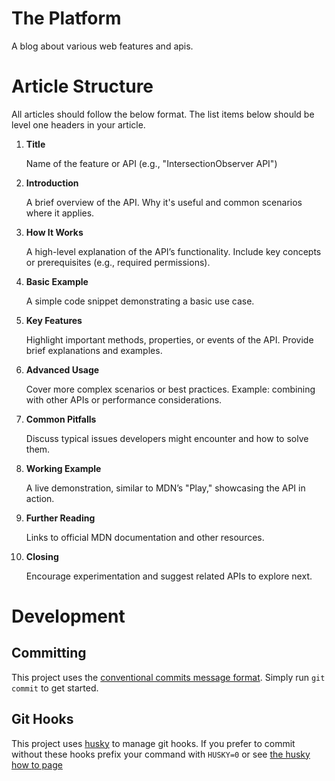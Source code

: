# The Platform

A blog about various web features and apis.

# Article Structure

All articles should follow the below format. The list items below should be
level one headers in your article.

1. **Title**

   Name of the feature or API (e.g., "IntersectionObserver API")

2. **Introduction**

   A brief overview of the API. Why it's useful and common scenarios where it
   applies.

3. **How It Works**

   A high-level explanation of the API’s functionality. Include key concepts or
   prerequisites (e.g., required permissions).

4. **Basic Example**

   A simple code snippet demonstrating a basic use case.

5. **Key Features**

   Highlight important methods, properties, or events of the API. Provide brief
   explanations and examples.

6. **Advanced Usage**

   Cover more complex scenarios or best practices. Example: combining with other
   APIs or performance considerations.

7. **Common Pitfalls**

   Discuss typical issues developers might encounter and how to solve them.

8. **Working Example**

   A live demonstration, similar to MDN’s "Play," showcasing the API in action.

9. **Further Reading**

   Links to official MDN documentation and other resources.

10. **Closing**

    Encourage experimentation and suggest related APIs to explore next.

# Development

## Committing

This project uses the
[conventional commits message format](https://www.conventionalcommits.org/en/v1.0.0/#summary).
Simply run `git commit` to get started.

## Git Hooks

This project uses [husky](https://typicode.github.io/husky) to manage git hooks.
If you prefer to commit without these hooks prefix your command with `HUSKY=0`
or see
[the husky how to page](https://typicode.github.io/husky/how-to.html#skipping-git-hooks)
